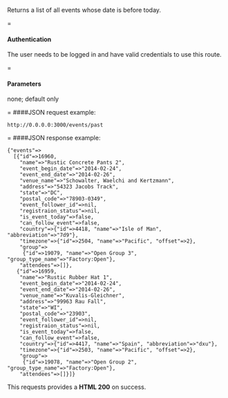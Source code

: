 Returns a list of all events whose date is before today.

=
#### Authentication

The user needs to be logged in and have valid credentials to use this route.

=
#### Parameters

none; default only

=
####JSON request example:
```
http://0.0.0.0:3000/events/past
```

=
####JSON response example:

```
{"events"=>
  [{"id"=>16960,
    "name"=>"Rustic Concrete Pants 2",
    "event_begin_date"=>"2014-02-24",
    "event_end_date"=>"2014-02-26",
    "venue_name"=>"Schowalter, Waelchi and Kertzmann",
    "address"=>"54323 Jacobs Track",
    "state"=>"DC",
    "postal_code"=>"78903-0349",
    "event_follower_id"=>nil,
    "registraion_status"=>nil,
    "is_event_today"=>false,
    "can_follow_event"=>false,
    "country"=>{"id"=>4418, "name"=>"Isle of Man", "abbreviation"=>"7d9"},
    "timezone"=>{"id"=>2504, "name"=>"Pacific", "offset"=>2},
    "group"=>
     {"id"=>19079, "name"=>"Open Group 3", "group_type_name"=>"Factory:Open"},
    "attendees"=>[]},
   {"id"=>16959,
    "name"=>"Rustic Rubber Hat 1",
    "event_begin_date"=>"2014-02-24",
    "event_end_date"=>"2014-02-26",
    "venue_name"=>"Kuvalis-Gleichner",
    "address"=>"99963 Rau Fall",
    "state"=>"WI",
    "postal_code"=>"23903",
    "event_follower_id"=>nil,
    "registraion_status"=>nil,
    "is_event_today"=>false,
    "can_follow_event"=>false,
    "country"=>{"id"=>4417, "name"=>"Spain", "abbreviation"=>"dxu"},
    "timezone"=>{"id"=>2503, "name"=>"Pacific", "offset"=>2},
    "group"=>
     {"id"=>19078, "name"=>"Open Group 2", "group_type_name"=>"Factory:Open"},
    "attendees"=>[]}]}
```

This requests provides a <strong>HTML 200</strong> on success.